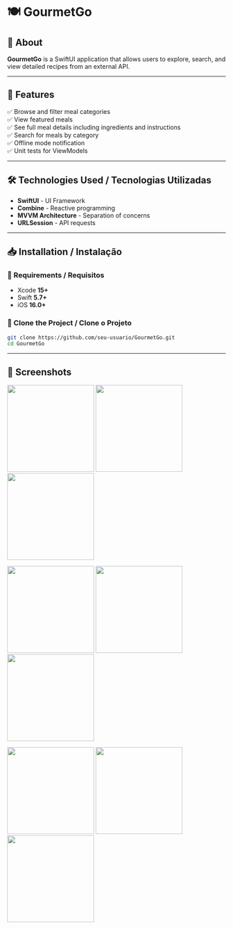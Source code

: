 # 🍽️ GourmetGo

## 📌 About

**GourmetGo** is a SwiftUI application that allows users to explore, search, and view detailed recipes from an external API.

---

## 🚀 Features

✅ Browse and filter meal categories  
✅ View featured meals  
✅ See full meal details including ingredients and instructions  
✅ Search for meals by category  
✅ Offline mode notification  
✅ Unit tests for ViewModels  

---

## 🛠️ Technologies Used / Tecnologias Utilizadas

- **SwiftUI** - UI Framework  
- **Combine** - Reactive programming  
- **MVVM Architecture** - Separation of concerns  
- **URLSession** - API requests  

---

## 📥 Installation / Instalação

### **🔹 Requirements / Requisitos**
- Xcode **15+**
- Swift **5.7+**
- iOS **16.0+**

### **🔹 Clone the Project / Clone o Projeto**
```bash
git clone https://github.com/seu-usuario/GourmetGo.git
cd GourmetGo
```

---
## 📸 Screenshots

<p>
  <img src="https://github.com/user-attachments/assets/856f6d4b-027e-4787-aec0-0844688f25f8"  width="200" style="display: inline-block;"/>
  <img src="https://github.com/user-attachments/assets/3f1ce937-ee0a-4a4a-90bc-0f39849949df"  width="200" style="display: inline-block;"/>
  <img src="https://github.com/user-attachments/assets/a3218ecb-c14e-443a-84b9-bd9aa887d7b9"  width="200" style="display: inline-block;"/>
</p>

<p>
  <img src="https://github.com/user-attachments/assets/bfc298d3-d1b5-4a6b-912c-457194fd4869"  width="200" style="display: inline-block;"/>  
  <img src="https://github.com/user-attachments/assets/96e0d993-3b13-4954-8b04-e70d6b5d7809"  width="200" style="display: inline-block;"/>
  <img src="https://github.com/user-attachments/assets/799a2ae6-7cf1-41e4-8886-7c6275fbb20e"  width="200" style="display: inline-block;"/>
  
</p>

<p>
  <img src="https://github.com/user-attachments/assets/4441c129-644d-412d-aab9-0abf7d53e3a8"  width="200" style="display: inline-block;"/>  
  <img src="https://github.com/user-attachments/assets/6b498fa2-7eca-4b53-92e0-f4f5c7c2e679"  width="200" style="display: inline-block;"/>
  <img src="https://github.com/user-attachments/assets/142c0425-310a-4f5a-adc8-290d40016427"  width="200" style="display: inline-block;"/>
  
</p>
